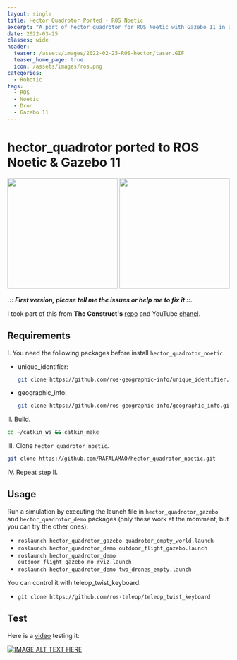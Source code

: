 ```yaml
---
layout: single
title: Hector Quadrotor Ported - ROS Noetic
excerpt: "A port of hector quadrotor for ROS Noetic with Gazebo 11 in Ubuntu 20."
date: 2022-03-25
classes: wide
header:
  teaser: /assets/images/2022-02-25-ROS-hector/taser.GIF
  teaser_home_page: true
  icon: /assets/images/ros.png
categories:
  - Robotic
tags:  
  - ROS
  - Noetic
  - Dron
  - Gazebo 11
---
```


# hector_quadrotor ported to ROS Noetic & Gazebo 11

<img src="imgs/dron_photo.png" height="250"/> <img src="imgs/dron_photo_rviz.png" height="250"/>

***.:: First version, please tell me the issues or help me to fix it ::.***

I took part of this from __The Construct's__ [repo](https://bitbucket.org/theconstructcore/hector_quadrotor_sim/src/master/) and YouTube [chanel](https://www.youtube.com/channel/UCt6Lag-vv25fTX3e11mVY1Q).

## Requirements

I. You need the following packages before install `hector_quadrotor_noetic`.

* unique_identifier:
    ```sh
    git clone https://github.com/ros-geographic-info/unique_identifier.git
    ```
* geographic_info:
    ```sh
    git clone https://github.com/ros-geographic-info/geographic_info.git
    ```

II. Build.
```sh
cd ~/catkin_ws && catkin_make
```

III. Clone `hector_quadrotor_noetic`.
```sh
git clone https://github.com/RAFALAMAO/hector_quadrotor_noetic.git
```

IV. Repeat step II.

## Usage

Run a simulation by executing the launch file in `hector_quadrotor_gazebo` and `hector_quadrotor_demo` packages (only these work at the momment, but you can try the other ones):

* `roslaunch hector_quadrotor_gazebo quadrotor_empty_world.launch`
* `roslaunch hector_quadrotor_demo outdoor_flight_gazebo.launch`
* `roslaunch hector_quadrotor_demo outdoor_flight_gazebo_no_rviz.launch`
* `roslaunch hector_quadrotor_demo two_drones_empty.launch`

You can control it with teleop_twist_keyboard.
* `git clone https://github.com/ros-teleop/teleop_twist_keyboard`

## Test

Here is a [video](https://www.youtube.com/watch?v=-2IWfZjqoNc) testing it:

[![IMAGE ALT TEXT HERE](https://github.com/RAFALAMAO/hector_quadrotor_noetic/blob/main/imgs/gif.GIF)](https://www.youtube.com/watch?v=-2IWfZjqoNc)
